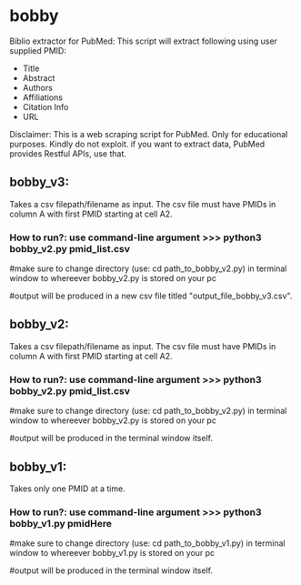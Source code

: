 # bobby
Biblio extractor for PubMed: This script will extract following using user supplied PMID:
- Title
- Abstract
- Authors
- Affiliations
- Citation Info
- URL

Disclaimer: This is a web scraping script for PubMed. Only for educational purposes. Kindly do not exploit. if you want to extract data, PubMed provides Restful APIs, use that.

## bobby_v3:
Takes a csv filepath/filename as input. The csv file must have PMIDs in column A with first PMID starting at cell A2.
### How to run?: use command-line argument >>> python3 bobby_v2.py pmid_list.csv
#make sure to change directory (use: cd path_to_bobby_v2.py) in terminal window to whereever bobby_v2.py is stored on your pc

#output will be produced in a new csv file titled "output_file_bobby_v3.csv".


## bobby_v2:
Takes a csv filepath/filename as input. The csv file must have PMIDs in column A with first PMID starting at cell A2.
### How to run?: use command-line argument >>> python3 bobby_v2.py pmid_list.csv
#make sure to change directory (use: cd path_to_bobby_v2.py) in terminal window to whereever bobby_v2.py is stored on your pc

#output will be produced in the terminal window itself.

## bobby_v1:
Takes only one PMID at a time.

### How to run?: use command-line argument >>> python3 bobby_v1.py pmidHere
#make sure to change directory (use: cd path_to_bobby_v1.py) in terminal window to whereever bobby_v1.py is stored on your pc

#output will be produced in the terminal window itself.
